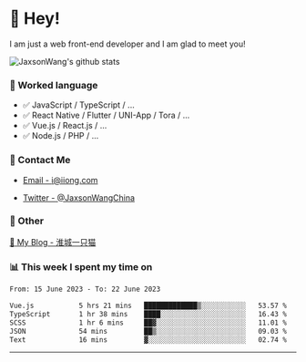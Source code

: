 # 👋 Hey!

I am just a web front-end developer and I am glad to meet you!

![JaxsonWang's github stats](https://github-readme-stats.vercel.app/api?username=JaxsonWang&&show_icons=true&&title_color=1abc9c&&icon_color=1abc9c)


### 📝 Worked language

- ✅ JavaScript / TypeScript / ...
- ✅ React Native / Flutter / UNI-App / Tora / ...
- ✅ Vue.js / React.js / ...
- ✅ Node.js / PHP / ...

### 📮 Contact Me

- [Email - i@iiong.com](mailto:i@iiong.com)

- [Twitter - @JaxsonWangChina](https://twitter.com/JaxsonWangChina)

### 🤪 Other

[📌 My Blog - 淮城一只猫](https://iiong.com)

### 📊 This week I spent my time on

<!--START_SECTION:waka-->

```txt
From: 15 June 2023 - To: 22 June 2023

Vue.js           5 hrs 21 mins   █████████████▒░░░░░░░░░░░   53.57 %
TypeScript       1 hr 38 mins    ████░░░░░░░░░░░░░░░░░░░░░   16.43 %
SCSS             1 hr 6 mins     ██▓░░░░░░░░░░░░░░░░░░░░░░   11.01 %
JSON             54 mins         ██▒░░░░░░░░░░░░░░░░░░░░░░   09.03 %
Text             16 mins         ▓░░░░░░░░░░░░░░░░░░░░░░░░   02.74 %
```

<!--END_SECTION:waka-->

---
